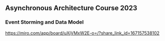 ## Asynchronous Architecture Course 2023

### Event Storming and Data Model

https://miro.com/app/board/uXjVMxW2E-o=/?share_link_id=167157538102
